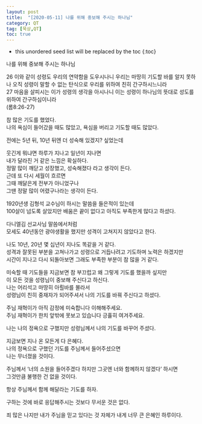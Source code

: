 ```yaml
---
layout: post
title:  "[2020-05-11] 나를 위해 중보해 주시는 하나님"
category: QT
tag: [묵상,QT]
toc: true
---
```

* this unordered seed list will be replaced by the toc
{:toc}

나를 위해 중보해 주시는 하나님<br/>

26 이와 같이 성령도 우리의 연약함을 도우시나니 우리는 마땅히 기도할 바를 알지 못하나 오직 성령이 말할 수 없는 탄식으로 우리를 위하여 친히 간구하시느니라<br/>
27 마음을 살피시는 이가 성령의 생각을 아시나니 이는 성령이 하나님의 뜻대로 성도를 위하여 간구하심이니라<br/>
(롬8:26-27)

참 많은 기도를 했었다.<br/>
나의 욕심이 들어갔을 때도 많았고,
욕심을 버리고 기도할 때도 많았다.

전에는 5년 뒤, 10년 뒤엔 더 성숙해 있겠지? 싶었는데

웃긴게 뭐냐면 하루가 지나고 일년이 지나면<br/>
내가 달라진 거 같은 느낌은 확실하다.<br/>
정말 많이 깨닫고 성장했고, 성숙해졌다 라고 생각이 든다.<br/>
근데 또 다시 세월이 흐르면<br/>
그때 깨달은게 전부가 아니었구나<br/>
그땐 정말 많이 어렸구나라는 생각이 든다.

1920년생 김형석 교수님이 하시는 말씀을 들은적이 있는데 <br/>
100살이 넘도록 살았지만 배움은 끝이 없다고 아직도 부족한게 많다고 하셨다.

다니엘김 선교사님 말씀에서처럼<br/>
모세도 40년동안 광야생활을 했지만
성격이 고쳐지지 않았다고 한다.

나도 10년, 20년 몇 십년이 지나도 똑같을 거 같다.<br/>
성격과 잘못된 부분을 고쳐나가고 성령으로 거듭나려고 기도하며 노력은 하겠지만 <br/>시간이 지나고 다시 되돌아보면 그래도 부족한 부분이 참 많을 거 같다.

미숙할 때 기도들을 지금보면 참 부끄럽고 왜 그렇게 기도를 했을까 싶지만<br/>
이 모든 것을 성령님이 중보해 주신다고 하신다.<br/>
나는 어리석고 마땅히 아뢸바를 몰라서<br/>
성령님이 친히 중재자가 되어주셔서 나의 기도를 바꿔 주신다고 하셨다.

주님 재혁이가 아직 감정에 미숙합니다 이해해주세요.<br/>
주님 재혁이가 한치 앞밖에 못보고 있습니다 긍휼히 여겨주세요.<br/>

나는 나의 정욕으로 구했지만 성령님께서 나의 기도를 바꾸어 주셨다.<br/>

지금보면 지나 온 모든게 다 은혜다.<br/>
나의 정욕으로 구했던 기도를 주님께서 들어주셨으면<br/>
나는 무너졌을 것이다.<br/>

주님께서 ‘너의 소원을 들어주겠다 하지만 그곳엔 너와 함께하지 않겠다’ 하시면<br/> 그것만큼 불행한 건 없을 것이다.<br/>

항상 주님께서 함께 해달라는 기도를 하자.<br/>

구하는 것에 바로 응답해주시는 것보다
무서운 것은 없다.

죄 많은 나지만 내가 주님을 믿고 있다는 것 자체가 내게 너무 큰 은혜인 하루이다.<br/>
